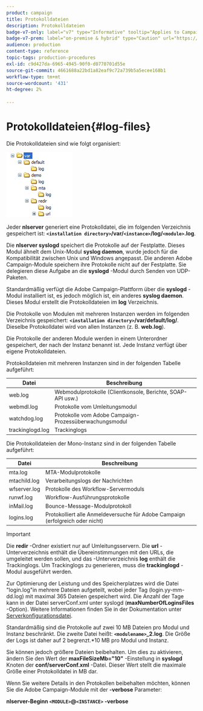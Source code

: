 ```yaml
---
product: campaign
title: Protokolldateien
description: Protokolldateien
badge-v7-only: label="v7" type="Informative" tooltip="Applies to Campaign Classic v7 only"
badge-v7-prem: label="on-premise & hybrid" type="Caution" url="https://experienceleague.adobe.com/docs/campaign-classic/using/installing-campaign-classic/architecture-and-hosting-models/hosting-models-lp/hosting-models.html" tooltip="Applies to on-premise and hybrid deployments only"
audience: production
content-type: reference
topic-tags: production-procedures
exl-id: c9d427da-6965-4945-90f0-d0770701d55e
source-git-commit: 4661688a22bd1a82eaf9c72a739b5a5ecee168b1
workflow-type: tm+mt
source-wordcount: '431'
ht-degree: 2%

---
```


# Protokolldateien{#log-files}



Die Protokolldateien sind wie folgt organisiert:

![](assets/d_ncs_directory.png)

Jeder **nlserver** generiert eine Protokolldatei, die im folgenden Verzeichnis gespeichert ist: **`<installation directory>`/var/`<instance>`/log/`<module>`.log**.

Die **nlserver syslogd** speichert die Protokolle auf der Festplatte. Dieses Modul ähnelt dem Unix-Modul **syslog daemon**, wurde jedoch für die Kompatibilität zwischen Unix und Windows angepasst. Die anderen Adobe Campaign-Module speichern ihre Protokolle nicht auf der Festplatte. Sie delegieren diese Aufgabe an die **syslogd** -Modul durch Senden von UDP-Paketen.

Standardmäßig verfügt die Adobe Campaign-Plattform über die **syslogd** -Modul installiert ist, es jedoch möglich ist, ein anderes **syslog daemon**. Dieses Modul erstellt die Protokolldateien im **log** Verzeichnis.

Die Protokolle von Modulen mit mehreren Instanzen werden im folgenden Verzeichnis gespeichert: **`<installation directory>`/var/default/log/**. Dieselbe Protokolldatei wird von allen Instanzen (z. B. **web.log**).

Die Protokolle der anderen Module werden in einem Unterordner gespeichert, der nach der Instanz benannt ist. Jede Instanz verfügt über eigene Protokolldateien.

Protokolldateien mit mehreren Instanzen sind in der folgenden Tabelle aufgeführt:

| Datei | Beschreibung |
|---|---|
| web.log | Webmodulprotokolle (Clientkonsole, Berichte, SOAP-API usw.) |
| webmdl.log | Protokolle vom Umleitungsmodul |
| watchdog.log | Protokolle vom Adobe Campaign-Prozessüberwachungsmodul |
| trackinglogd.log | Trackinglogs          |

Die Protokolldateien der Mono-Instanz sind in der folgenden Tabelle aufgeführt:

| Datei | Beschreibung |
|---|---|
| mta.log | MTA-Modulprotokolle |
| mtachild.log | Verarbeitungslogs der Nachrichten |
| wfserver.log | Protokolle des Workflow-Servermoduls |
| runwf.log | Workflow-Ausführungsprotokolle |
| inMail.log | Bounce-Message-Modulprotokoll |
| logins.log | Protokolliert alle Anmeldeversuche für Adobe Campaign (erfolgreich oder nicht) |

>[!IMPORTANT]
>
>Die **redir** -Ordner existiert nur auf Umleitungsservern. Die **url** -Unterverzeichnis enthält die Übereinstimmungen mit den URLs, die umgeleitet werden sollen, und das -Unterverzeichnis **log** enthält die Trackinglogs. Um Trackinglogs zu generieren, muss die **trackinglogd** -Modul ausgeführt werden.

Zur Optimierung der Leistung und des Speicherplatzes wird die Datei &quot;login.log&quot;in mehrere Dateien aufgeteilt, wobei jeder Tag (login.yy-mm-dd.log) mit maximal 365 Dateien gespeichert wird. Die Anzahl der Tage kann in der Datei serverConf.xml unter syslogd (**maxNumberOfLoginsFiles** -Option). Weitere Informationen finden Sie in der Dokumentation unter [Serverkonfigurationsdatei](../../installation/using/the-server-configuration-file.md#syslogd).

Standardmäßig sind die Protokolle auf zwei 10 MB Dateien pro Modul und Instanz beschränkt. Die zweite Datei heißt: **`<modulename>`_2.log**. Die Größe der Logs ist daher auf 2 begrenzt.&#42;10 MB pro Modul und Instanz.

Sie können jedoch größere Dateien beibehalten. Um dies zu aktivieren, ändern Sie den Wert der **maxFileSizeMb=&quot;10&quot;** -Einstellung in **syslogd** Knoten der **conf/serverConf.xml** -Datei. Dieser Wert stellt die maximale Größe einer Protokolldatei in MB dar.

Wenn Sie weitere Details in den Protokollen beibehalten möchten, können Sie die Adobe Campaign-Module mit der **-verbose** Parameter:

**nlserver-Beginn `<MODULE>`@`<INSTANCE>` -verbose**
